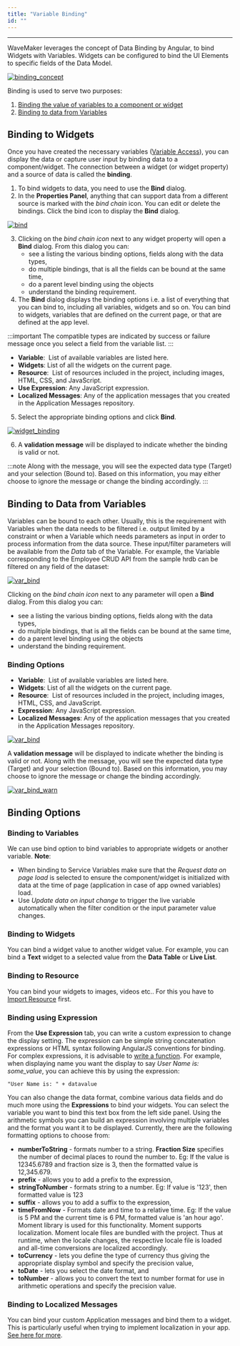 ```yaml
---
title: "Variable Binding"
id: ""
---
```

---

WaveMaker leverages the concept of Data Binding by Angular, to bind Widgets with Variables. Widgets can be configured to bind the UI Elements to specific fields of the Data Model.

[![binding_concept](/learn/assets/binding_concept.png)](/learn/assets/binding_concept.png)

Binding is used to serve two purposes:

1. [Binding the value of variables to a component or widget](#binding-to-widgets)
2. [Binding to data from Variables](#binding-to-data-from-variables)

## Binding to Widgets

Once you have created the necessary variables ([Variable Access](/learn/assets/var_sel.png)), you can display the data or capture user input by binding data to a component/widget. The connection between a widget (or widget property) and a source of data is called the **binding**.

1. To bind widgets to data, you need to use the **Bind** dialog.
2. In the **Properties Panel**, anything that can support data from a different source is marked with the _bind chain_ icon. You can edit or delete the bindings. Click the bind icon to display the **Bind** dialog. 

[![bind](/learn/assets/bind.png)](/learn/assets/bind.png)

3. Clicking on the _bind chain icon_ next to any widget property will open a **Bind** dialog. From this dialog you can:
    - see a listing the various binding options, fields along with the data types,
    - do multiple bindings, that is all the fields can be bound at the same time,
    - do a parent level binding using the objects
    - understand the binding requirement.
4. The **Bind** dialog displays the binding options i.e. a list of everything that you can bind to, including all variables, widgets and so on. You can bind to widgets, variables that are defined on the current page, or that are defined at the app level. 

:::important
The compatible types are indicated by success or failure message once you select a field from the variable list.
:::

- **Variable**:  List of available variables are listed here.
- **Widgets**: List of all the widgets on the current page.
- **Resource**:  List of resources included in the project, including images, HTML, CSS, and JavaScript.
- **Use Expression**: Any JavaScript expression.
- **Localized Messages**: Any of the application messages that you created in the Application Messages repository.

5. Select the appropriate binding options and click **Bind**. 

[![widget_binding](/learn/assets/widget_binding.png)](/learn/assets/widget_binding.png)

6. A **validation message** will be displayed to indicate whether the binding is valid or not. 

:::note
Along with the message, you will see the expected data type (Target) and your selection (Bound to). Based on this information, you may either choose to ignore the message or change the binding accordingly.
:::

## Binding to Data from Variables

Variables can be bound to each other. Usually, this is the requirement with Variables when the data needs to be filtered i.e. output limited by a constraint or when a Variable which needs parameters as input in order to process information from the data source. These input/filter parameters will be available from the _Data_ tab of the Variable. For example, the Variable corresponding to the Employee CRUD API from the sample hrdb can be filtered on any field of the dataset: 

[![var_bind](/learn/assets/var_bind1.png)](/learn/assets/var_bind1.png) 

Clicking on the _bind chain icon_ next to any parameter will open a **Bind** dialog. From this dialog you can:

- see a listing the various binding options, fields along with the data types,
- do multiple bindings, that is all the fields can be bound at the same time,
- do a parent level binding using the objects
- understand the binding requirement.

### Binding Options

- **Variable**:  List of available variables are listed here.
- **Widgets**: List of all the widgets on the current page.
- **Resource**:  List of resources included in the project, including images, HTML, CSS, and JavaScript.
- **Expression**: Any JavaScript expression.
- **Localized Messages**: Any of the application messages that you created in the Application Messages repository.

[![var_bind](/learn/assets/var_bind2.png)](/learn/assets/var_bind2.png) 

A **validation message** will be displayed to indicate whether the binding is valid or not. Along with the message, you will see the expected data type (Target) and your selection (Bound to). Based on this information, you may choose to ignore the message or change the binding accordingly. 

[![var_bind_warn](/learn/assets/var_bind2_warn.png)](/learn/assets/var_bind2_warn.png)

## Binding Options

### Binding to Variables

We can use bind option to bind variables to appropriate widgets or another variable. **Note**:

- When binding to Service Variables make sure that the _Request data on page load_ is selected to ensure the component/widget is initialized with data at the time of page (application in case of app owned variables) load.
- Use _Update data on input change_ to trigger the live variable automatically when the filter condition or the input parameter value changes.

### Binding to Widgets

You can bind a widget value to another widget value. For example, you can bind a **Text** widget to a selected value from the **Data Table** or **Live List**.

### Binding to Resource

You can bind your widgets to images, videos etc.. For this you have to [Import Resource](/learn/app-development/services/3rd-party-libraries) first.

### Binding using Expression

From the **Use Expression** tab, you can write a custom expression to change the display setting. The expression can be simple string concatenation expressions or HTML syntax following AngularJS conventions for binding. For complex expressions, it is advisable to [write a function](/learn/how-tos/using-javascript-binding/#js-function). For example, when displaying name you want the display to say _User Name is: some\_value_, you can achieve this by using the expression:

```
"User Name is: " + datavalue
```
You can also change the data format, combine various data fields and do much more using the **Expressions** to bind your widgets. You can select the variable you want to bind this text box from the left side panel. Using the arithmetic symbols you can build an expression involving multiple variables and the format you want it to be displayed. Currently, there are the following formatting options to choose from:

- **numberToString** - formats number to a string. **Fraction Size** specifies the number of decimal places to round the number to. Eg: If the value is 12345.6789 and fraction size is 3, then the formatted value is 12,345.679.
- **prefix** - allows you to add a prefix to the expression,
- **stringToNumber** - formats string to a number. Eg: If value is '123', then formatted value is 123
- **suffix** - allows you to add a suffix to the expression,
- **timeFromNow** - Formats date and time to a relative time. Eg: If the value is 5 PM and the current time is 6 PM, formatted value is 'an hour ago'. Moment library is used for this functionality. Moment supports localization. Moment locale files are bundled with the project. Thus at runtime, when the locale changes, the respective locale file is loaded and all-time conversions are localized accordingly.
- **toCurrency** - lets you define the type of currency thus giving the appropriate display symbol and specify the precision value,
- **toDate** - lets you select the date format, and
- **toNumber** - allows you to convert the text to number format for use in arithmetic operations and specify the precision value.

### Binding to Localized Messages

You can bind your custom Application messages and bind them to a widget. This is particularly useful when trying to implement localization in your app. [See here for more](/learn/how-tos/select-locale-usage/).

